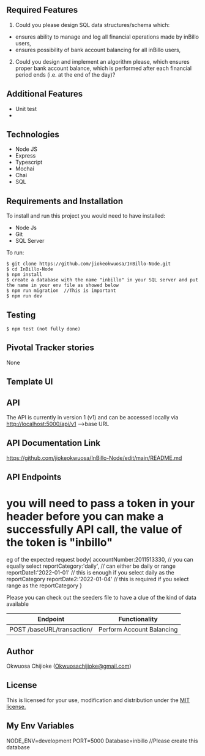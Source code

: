 
## Required Features
 1. Could you please design SQL data structures/schema which:
- ensures ability to manage and log all financial operations made by inBillo users,
- ensures possibility of bank account balancing for all inBillo users,
 2. Could you design and implement an algorithm please, which ensures proper bank account balance, which is performed after each financial period ends (i.e. at the end of the day)?
 

## Additional Features
-  Unit test
-  
## Technologies

- Node JS
- Express
- Typescript
- Mochai
- Chai
- SQL

## Requirements and Installation

To install and run this project you would need to have installed:
- Node Js
- Git
- SQL Server

To run:
```
$ git clone https://github.com/jiokeokwuosa/InBillo-Node.git
$ cd InBillo-Node
$ npm install
$ create a database with the name "inbillo" in your SQL server and put the name in your env file as showed below
$ npm run migration  //This is important
$ npm run dev
```

## Testing
```
$ npm test (not fully done)
```

## Pivotal Tracker stories

None

## Template UI


## API

The API is currently in version 1 (v1) and can be accessed locally via [http://localhost:5000/api/v1](http://localhost:5000/api/vi) -->base URL

## API Documentation Link

https://github.com/jiokeokwuosa/InBillo-Node/edit/main/README.md


## API Endpoints
# you will need to pass a token in your header before you can make a successfully API call, the value of the token is "inbillo"

eg of the expected request body{
    accountNumber:2011513330, // you can equally select
    reportCategory:'daily', // can either be daily or range
    reportDate1:'2022-01-01' // this is enough if you select daily as the reportCategory
    reportDate2:'2022-01-04' // this is required if you select range as the reportCategory
}

Please you can check out the seeders file to have a clue of the kind of data available



| Endpoint                                         | Functionality                            |
| ------------------------------------------------ | -----------------------------------------|
| POST /baseURL/transaction/           | Perform Account Balancing                      |




## Author

Okwuosa Chijioke (Okwuosachijioke@gmail.com)

## License

This is licensed for your use, modification and distribution under the [MIT license.](https://opensource.org/licenses/MIT)

## My Env Variables
NODE_ENV=development
PORT=5000
Database=inbillo //Please create this database
